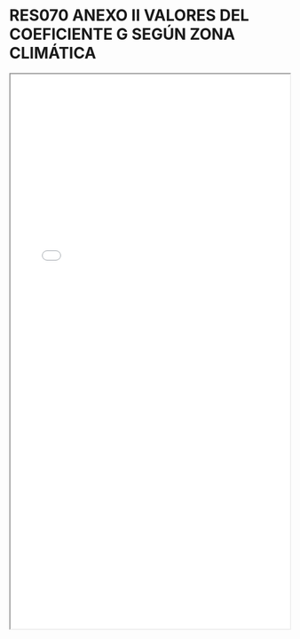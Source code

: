 # RES070 ANEXO II VALORES DEL COEFICIENTE G SEGÚN ZONA CLIMÁTICA

<iframe src="../RES070 ANEXO II VALORES DEL COEFICIENTE G SEGÚN ZONA CLIMÁTICA.pdf" width="100%" height="1000px"></iframe>
